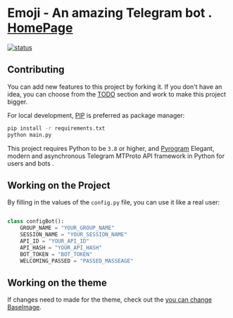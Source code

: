 # Emoji - An amazing Telegram bot . [HomePage](https://mehranalam.github.io/Emoji/)

[![status](https://img.shields.io/badge/status-in%20Process-orange)](https://github.com/Mehranalam/)


## Contributing

You can add new features to this project by forking it. If you don't have an idea, you can choose from the [TODO](TODO.md) section and work to make this project bigger.

For local development, [PIP](https://pypi.org/project/pip/) is preferred as package manager:

```bash
pip install -r requirements.txt
python main.py
```

This project requires Python to be `3.8` or higher, and [Pyrogram](https://github.com/pyrogram/pyrogram) Elegant, modern and asynchronous Telegram MTProto API framework in Python for users and bots .


## Working on the Project

By filling in the values of the ‍‍‍```config.py``` file, you can use it like a real user:
```python

class configBot():
	GROUP_NAME = "YOUR_GROUP_NAME"
	SESSION_NAME = "YOUR_SESSION_NAME"
	API_ID = "YOUR_API_ID"
	API_HASH = "YOUR_API_HASH"
	BOT_TOKEN = "BOT_TOKEN"
	WELCOMING_PASSED = "PASSED_MASSEAGE"

```

## Working on the theme

If changes need to made for the theme, check out the [you can change BaseImage](./BaseImage/base_image.jpg).
